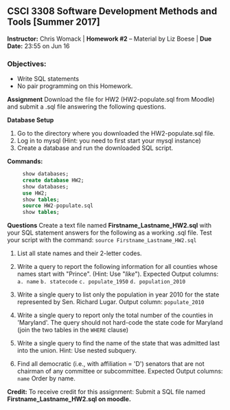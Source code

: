 ## CSCI 3308 Software Development Methods and Tools [Summer 2017]

**Instructor:** Chris Womack | **Homework #2** – Material by Liz Boese | **Due Date:** 23:55 on Jun 16

### Objectives:
- Write SQL statements
- No pair programming on this Homework.

**Assignment**
Download the file for HW2 (HW2-populate.sql from Moodle) and submit a .sql file answering the following questions.

**Database Setup**
1. Go to the directory where you downloaded the HW2-populate.sql file.
2. Log in to mysql (Hint: you need to first start your mysql instance)
3. Create a database and run the downloaded SQL script.

**Commands:**
```SQL
     show databases;
     create database HW2;
     show databases;
     use HW2;
     show tables;
     source HW2-populate.sql
     show tables;
```
**Questions**
Create a text file named **Firstname_Lastname_HW2.sql** with your SQL statement answers for the following as a working .sql file. Test your script with the command: ```source Firstname_Lastname_HW2.sql```
1. List all state names and their 2-letter codes.
2. Write a query to report the following information for all counties whose names start with "Prince". (Hint: Use "*like*").
Expected Output columns:
   `a. name`
   `b. statecode`
   `c. populate_1950`
   `d. population_2010`

3. Write a single query to list only the population in year 2010 for the state represented by Sen. Richard Lugar. Output column: `populate_2010`

4. Write a single query to report only the total number of the counties in 'Maryland'. The query should not hard-code the state code for Maryland (join the two tables in the ```WHERE``` clause)

5. Write a single query to find the name of the state that was admitted last into the union. Hint: Use nested subquery.

6. Find all democratic (i.e., with affiliation = 'D') senators that are not chairman of any committee or subcommittee. Expected Output columns: ```name``` Order by name.

**Credit:**
To receive credit for this assignment: Submit a SQL file named **Firstname_Lastname_HW2.sql on moodle.**
